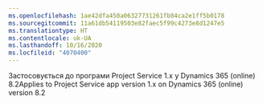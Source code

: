 ```yaml
---
ms.openlocfilehash: 1ae42dfa450a06327731261fb84ca2e1ff5b0178
ms.sourcegitcommit: 11a61db54119503e82faec5f99c4273e8d1247e5
ms.translationtype: HT
ms.contentlocale: uk-UA
ms.lasthandoff: 10/16/2020
ms.locfileid: "4070400"
---
```

<span data-ttu-id="db699-101">Застосовується до програми Project Service 1.x у Dynamics 365 (online) 8.2</span><span class="sxs-lookup"><span data-stu-id="db699-101">Applies to Project Service app version 1.x on Dynamics 365 (online) version 8.2</span></span>


